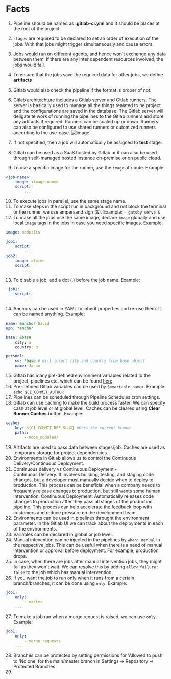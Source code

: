# Facts

1. Pipeline should be named as **.gitlab-ci.yml** and it should be places at the root of the project.
2. `stages` are required to be declared to set an order of execution of the jobs. With that jobs might trigger simultaneously and cause errors.
3. Jobs would run on different agents, and hence won't exchange any data between them. If there are any inter dependent resources involved, the jobs would fail.
4. To ensure that the jobs save the required data for other jobs, we define **artifacts**
5. Gitlab would also check the pipeline if the format is proper of not.
6. Gitlab architechture includes a Gitlab server and Gitlab runners. The server is basically used to manage all the things realated to he project and the configurations are saved in the database. The Gitlab server will deligate te work of running the pipelines to the Gitlab runners and store any artifacts if required. Runners can be scaled up or down. Runners can also be configured to use shared runners or cutomized runners according to the use-case.
![image](https://github.com/user-attachments/assets/68542bc3-db2f-46d3-8850-e72e90470688)

7. If not specified, then a job will automatically be assigned to **test** stage.
8. Gitlab can be used as a SaaS hosted by Gitlab or it can also be used through self-managed hosted instance on-premise or on public cloud.
9. To use a specific image for the runner, use the `image` attribute. Example:
```yaml
<job-name>:
    image: <image-name>
    script:
        ...
```
10. To execute jobs in parallel, use the same stage name.
11. To make steps in the script run in background and not block the terminal or the runner, we use ampersand sign (&). Example: `- gatsby serve &`
12. To make all the jobs use the same image, declare `image` globally and use local `image` tags in the jobs in case you need specific images. Example:
```yaml
image: node:lts

job1:
    script:
        ...
job2:
    image: alpine
    script:
        ...
```
13. To disable a job, add a dot (.) before the job name. Example:
```yaml
.job1:
    script:
        ...
```
14. Anchors can be used in YAML to inherit properties and re-use them. It can be named anything. Example:
```yaml
name: &anchor David
upn: *anchor

base: &base
    city: a
    country: b

person1:
    <<: *base # will insert city and country from base object
    name: Jason
```
15. Gitlab has many pre-defined environment variables related to the project, pipelines etc. which can be found [here](https://docs.gitlab.com/ee/ci/variables/predefined_variables.html)
16. Pre-defined Gitlab variables can be used by `$<variable_name>`. Example: `echo $CI_COMMIT_AUTHOR`
17. Pipelines can be scheduled through Pipeline Schedules cron settings.
18. Gitlab can use caching to make the build process faster. We can specify cash at job level or at global level. Caches can be cleared using **Clear Runner Caches** button. Example:
```yaml
cache:
    key: ${CI_COMMIT_REF_SLUG} #Gets the current branch
    paths:
        - node_modules/
```
19. Artifacts are used to pass data between stages/job. Caches are used as temporary storage for project dependencies.
20. Environments in Gitlab allows us to control the Continuous Delivery/Continuous Deployment.
21. Continuous delivery vs Continuous Deployment - \
Continuous Delivery: It involves building, testing, and staging code changes, but a developer must manually decide when to deploy to production. This process can be beneficial when a company needs to frequently release changes to production, but still wants some human intervention.
Continuous Deployment: Automatically releases code changes to production after they pass all stages of the production pipeline. This process can help accelerate the feedback loop with customers and reduce pressure on the development team.
22. Environments can be used in pipelines throught the environment parameter. In the Gitlab UI we can track about the deployments in each of the environments.
23. Variables can be declared in global or job level.
24. Manual intevention can be injected in the pipelines by `when: manual` in the respective jobs. This can be useful when there is a need of manual intervention or approval before deployment. For example, production drops.
25. In case, when there are jobs after manual intervention jobs, they might fail as they won't wait. We can resolve this by adding `allow_failure: false` to the job which has manual intervention.
26. If you want the job to run only when it runs from a certain branch/branches, it can be done using `only`. Example:
```yaml
job1:
    only:
        - master
    ...
```
27. To make a job run when a merge request is raised, we can use `only`. Example:
```yaml
job1:
    only:
        - merge_requests
    ...
```
28. Branches can be protected by setting permissions for 'Allowed to push' to 'No one' for the main/master branch in Settings -> Repository -> Protected Branches
29. 